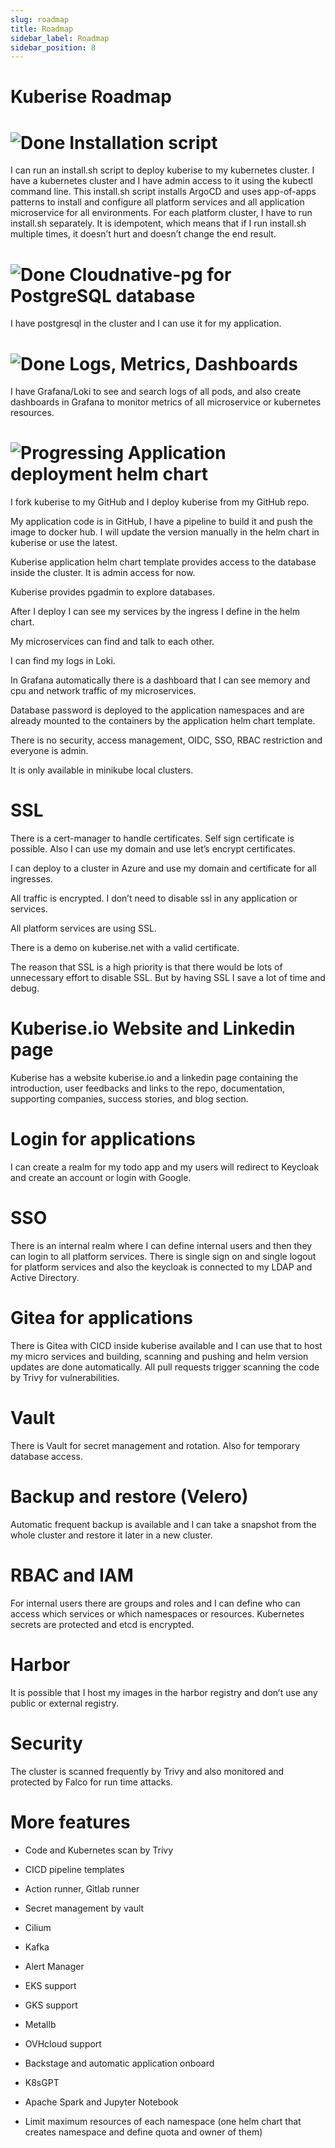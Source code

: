 ```yaml
---
slug: roadmap
title: Roadmap
sidebar_label: Roadmap
sidebar_position: 8
---
```


# Kuberise Roadmap

#  ![Done](https://img.shields.io/badge/status-done-brightgreen) Installation script 

I can run an install.sh script to deploy kuberise to my kubernetes cluster. I have a kubernetes cluster and I have admin access to it using the kubectl command line. This install.sh script installs ArgoCD and uses app-of-apps patterns to install and configure all platform services and all application microservice for all environments. For each platform cluster, I have to run install.sh separately. It is idempotent, which means that if I run install.sh multiple times, it doesn’t hurt and doesn’t change the end result. 

# ![Done](https://img.shields.io/badge/status-done-brightgreen) Cloudnative-pg for PostgreSQL database

I have postgresql in the cluster and I can use it for my application.

# ![Done](https://img.shields.io/badge/status-done-brightgreen) Logs, Metrics, Dashboards 

I have Grafana/Loki to see and search logs of all pods, and also create dashboards in Grafana to monitor metrics of all microservice or kubernetes resources. 

# ![Progressing](https://img.shields.io/badge/status-progressing-yellow) Application deployment helm chart

I fork kuberise to my GitHub and I deploy kuberise from my GitHub repo. 

My application code is in GitHub, I have a pipeline to build it and push the image to docker hub. I will update the version manually in the helm chart in kuberise or use the latest. 

Kuberise application helm chart template provides access to the database inside the cluster. It is admin access for now. 

Kuberise provides pgadmin to explore databases.

After I deploy I can see my services by the ingress I define in the helm chart. 

My microservices can find and talk to each other.

I can find my logs in Loki. 

In Grafana automatically there is a dashboard that I can see memory and cpu and network traffic of my microservices. 

Database password is deployed to the application namespaces and are already mounted to the containers by the application helm chart template. 

There is no security, access management, OIDC, SSO, RBAC restriction and everyone is admin. 

It is only available in minikube local clusters. 

# SSL

There is a cert-manager to handle certificates. Self sign certificate is possible. Also I can use my domain and use let’s encrypt certificates. 

I can deploy to a cluster in Azure and use my domain and certificate for all ingresses. 

All traffic is encrypted. I don’t need to disable ssl in any application or services.

All platform services are using SSL. 

There is a demo on kuberise.net with a valid certificate. 

The reason that SSL is a high priority is that there would be lots of unnecessary effort to disable SSL. But by having SSL I save a lot of time and debug. 

# Kuberise.io Website and Linkedin page

Kuberise has a website kuberise.io and a linkedin page containing the introduction, user feedbacks and links to the repo, documentation, supporting companies, success stories, and blog section.

# Login for applications 

I can create a realm for my todo app and my users will redirect to Keycloak and create an account or login with Google. 

# SSO

There is an internal realm where I can define internal users and then they can login to all platform services. There is single sign on and single logout for platform services and also the keycloak is connected to my LDAP and Active Directory. 

# Gitea for applications 

There is Gitea with CICD inside kuberise available and I can use that to host my micro services and building, scanning and pushing and helm version updates are done automatically. All pull requests trigger scanning the code by Trivy for vulnerabilities. 

# Vault 

There is Vault for secret management and rotation. Also for temporary database access. 

# Backup and restore (Velero) 

Automatic frequent backup is available and I can take a snapshot from the whole cluster and restore it later in a new cluster. 

# RBAC and IAM 

For internal users there are groups and roles and I can define who can access which services or which namespaces or resources. Kubernetes secrets are protected and etcd is encrypted. 

# Harbor

It is possible that I host my images in the harbor registry and don’t use any public or external registry. 

# Security 

The cluster is scanned frequently by Trivy and also monitored and protected by Falco for run time attacks. 


# More features

- Code and Kubernetes scan by Trivy 

- CICD pipeline templates 

- Action runner, Gitlab runner

- Secret management by vault 

- Cilium

- Kafka

- Alert Manager 

- EKS support 

- GKS support 

- Metallb 

- OVHcloud support 

- Backstage and automatic application onboard

- K8sGPT 

- Apache Spark and Jupyter Notebook 

- Limit maximum resources of each namespace (one helm chart that creates namespace and define quota and owner of them)
